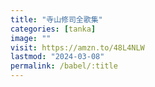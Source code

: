 ```yaml
---
title: "寺山修司全歌集"
categories: [tanka]
image: ""
visit: https://amzn.to/48L4NLW
lastmod: "2024-03-08"
permalink: /babel/:title
---
```

